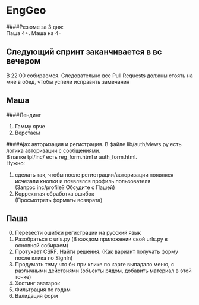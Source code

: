 # EngGeo

####Резюме за 3 дня: <br>
Паша 4+.
Маша на 4-

## Следующий спринт заканчивается в вс вечером
В 22:00 собираемся. Следовательно все Pull Requests должны стоять на мне в обед, чтобы успели исправить замечания
## Маша
####Лендинг 
1. Гамму ярче<br>
2. Верстаем<br>

####Ajax авторизация и регистрация.
В файле lib/auth/views.py есть логика авторизации с сообщениями.<br>
В папке tpl/inc/ есть reg_form.html и auth_form.html.<br>
Нужно:
1. сделать так, чтобы после регистрации/авторизации появляся исчезали кнопки и появлялся профиль пользователя<br>(Запрос inc/profile? Обсудите с Пашей) 
2. Корректная обработка ошибок<br>(Просмотреть форматы возврата)

## Паша
0. Перевести ошибки регистрации на русский язык
1. Разобраться с urls.py (В каждом приложении свой urls.py в основной собираем)<br>
2. Протухает CSRF. Найти решения. (Как вариант получать форму после клика по SignIn)<br>
3. Продумать тему что бы при клике по карте выпадало меню, с различными действиями (объекты рядом, добавить материал в этой точке) <br>
4. Хостинг аватарок
5. Фильтрация по годам
6. Валидация форм
